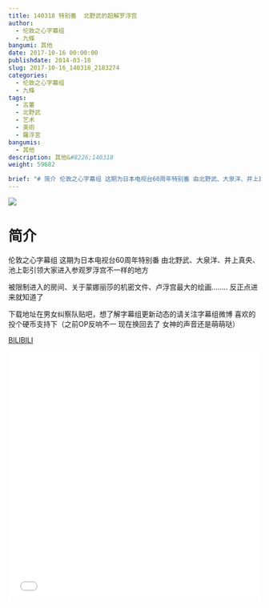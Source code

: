 ```yaml
---
title: 140318 特别番  北野武的超解罗浮宫
author: 
  - 伦敦之心字幕组
  - 九條
bangumi: 其他
date: 2017-10-16 00:00:00
publishdate: 2014-03-18
slug: 2017-10-16_140318_2183274
categories: 
  - 伦敦之心字幕组
  - 九條
tags: 
  - 古董
  - 北野武
  - 艺术
  - 美術
  - 羅浮宮
bangumis: 
  - 其他
description: 其他&#8226;140318
weight: 59682

brief: "# 简介 伦敦之心字幕组 这期为日本电视台60周年特别番 由北野武、大泉洋、井上真央、池上彰引领大家进入参观罗浮宫不一样的地方 被限制进入的房间、关于蒙娜丽莎的机密文件、卢浮宫最大的绘画........ 反正点进来就知道了 下载地址在男女纠察队贴吧，想了解字幕组更新动态的请关注字幕组微博 喜欢的投个硬币支持下（之前OP反响不一 现在换回去了 女神的声音还是萌萌哒）"
---
```


![](https://i.imgur.com/gNIA7jx.jpg)

# 简介  
伦敦之心字幕组 这期为日本电视台60周年特别番 由北野武、大泉洋、井上真央、池上彰引领大家进入参观罗浮宫不一样的地方 


被限制进入的房间、关于蒙娜丽莎的机密文件、卢浮宫最大的绘画........ 反正点进来就知道了


下载地址在男女纠察队贴吧，想了解字幕组更新动态的请关注字幕组微博 喜欢的投个硬币支持下（之前OP反响不一 现在换回去了 女神的声音还是萌萌哒）

  [BILIBILI](https://www.bilibili.com/video/av2183274/)


<div class="vcontainer">  <iframe class='video' src="//www.bilibili.com/blackboard/player.html?aid=2183274" width="100%" height="500" frameborder="0" allowfullscreen="allowfullscreen"></iframe></div>
